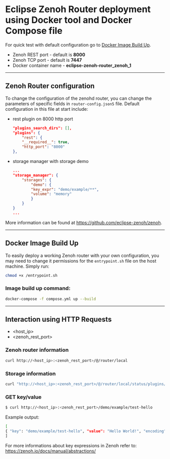 # Eclipse Zenoh Router deployment using Docker tool and Docker Compose file
For quick test with default configuration go to [Docker Image Build Up](#docker-image-build-up).

- Zenoh REST port - default is **8000**
- Zenoh TCP port - default is **7447**
- Docker container name - **eclipse-zenoh-router_zenoh_1**



***
## Zenoh Router configuration 
To change the configuration of the zenohd router, you can change the parameters of specific fields in
`router-config.json5` file. Default configuration in this file at start include:
- rest plugin on 8000 http port
    ```json
    "plugins_search_dirs": [],                 
    "plugins": {                               
        "rest": {                                
        "__required__": true,                  
        "http_port": "8000"                    
    },
    ```
- storage manager with storage demo
    ```json
    ...
    "storage_manager": {                       
        "storages": {                           
            "demo": {                            
            "key_expr": "demo/example/**",     
            "volume": "memory"                 
            }                                    
        }                                      
    }
    ...
    ```

More information can be found at https://github.com/eclipse-zenoh/zenoh.

***
## Docker Image Build Up
To easily deploy a working Zenoh router with your own configuration, you may need to change it
permissions for the `entrypoint.sh` file on the host machine. Simply run:
```bash
chmod +x /entrypoint.sh
```

### Image build up command:
```bash
docker-compose -f compose.yml up --build
```

***
## Interaction using HTTP Requests
- <host_ip>
- <zenoh_rest_port>

### Zenoh router information
```bash
curl http://<host_ip>:<zenoh_rest_port>/@/router/local
```

### Storage information
```bash
curl "http://<host_ip>:<zenoh_rest_port>/@/router/local/status/plugins/storage_manager/storages/*"
```

### GET key/value
```bash
$ curl http://<host_ip>:<zenoh_rest_port>/demo/example/test-hello
```
Example output:
```bash
[
{ "key": "demo/example/test-hello", "value": "Hello World!", "encoding": "text/plain", "time": "2024-01-18T12:35:37.781402476Z/678ef664139c1214c3ba3844b5542b08" }
]
```
For more informations about key expressions in Zenoh refer to: 
https://zenoh.io/docs/manual/abstractions/

